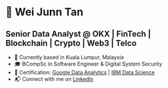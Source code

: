 # 👋 Wei Junn Tan #

## Senior Data Analyst @ OKX | FinTech | Blockchain | Crypto | Web3 | Telco ##
 
* 📌  Currently based in Kuala Lumpur, Malaysia
* 🎓  BCompSc in Software Engineer & Digital System Security
* 📜  Certification: [Google Data Analytics](https://coursera.org/share/f52b46066fe8a95a0c6059a9ff0f6702) | [IBM Data Science](https://coursera.org/share/1adf1d116091ea82ee3d870c8bb3c1dd)
* 📬  Connect with me on [Linkedln](https://www.linkedin.com/in/weijunntan/)
<!--
**weijunntan/weijunntan** is a ✨ _special_ ✨ repository because its `README.md` (this file) appears on your GitHub profile.

Here are some ideas to get you started:

- 🔭 I’m currently working on ...
- 🌱 I’m currently learning ...
- 👯 I’m looking to collaborate on ...
- 🤔 I’m looking for help with ...
- 💬 Ask me about ...
- 📫 How to reach me: ...
- 😄 Pronouns: ...
- ⚡ Fun fact: ...
-->
